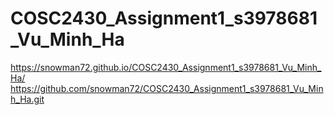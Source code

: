 # COSC2430_Assignment1_s3978681_Vu_Minh_Ha
https://snowman72.github.io/COSC2430_Assignment1_s3978681_Vu_Minh_Ha/
https://github.com/snowman72/COSC2430_Assignment1_s3978681_Vu_Minh_Ha.git
